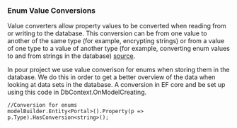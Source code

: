 ### Enum Value Conversions

Value converters allow property values to be converted when reading from or writing to the database. This conversion can be from one value to another of the same type (for example, encrypting strings) or from a value of one type to a value of another type (for example, converting enum values to and from strings in the database) [source](https://learn.microsoft.com/en-us/ef/core/modeling/value-conversions?tabs=data-annotations).

In pour project we use value converison for enums when storing them in the database. We do this in order to get a better overview of the data when looking at data sets in the database. A conversion in EF core and be set up using this code in  DbContext.OnModelCreating.


```
//Conversion for enums
modelBuilder.Entity<Portal>().Property(p => p.Type).HasConversion<string>();
```